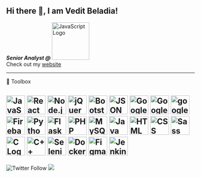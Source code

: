 ## Hi there 👋, I am Vedit Beladia!

**_Senior Analyst @_** <img src="https://cdn.worldvectorlogo.com/logos/ernst-young-building-a-better-working-world.svg" alt="JavaScript Logo" width="100" height="100"/>\
Check out my <a href="https://vedit-beladia.web.app">website</a>

--- 

🧰 Toolbox

<img src="https://cdn.worldvectorlogo.com/logos/logo-javascript.svg" alt="JavaScript Logo" width="50" height="50"/> <img src="https://cdn.worldvectorlogo.com/logos/react-2.svg" alt="React Logo" width="50" height="50"/> <img src="https://cdn.worldvectorlogo.com/logos/nodejs-icon.svg" alt="Node.js Logo" width="50" height="50"/> <img src="https://cdn.worldvectorlogo.com/logos/jquery-2.svg" alt="jQuery Logo" width="50" height="50"/> <img src="https://cdn.worldvectorlogo.com/logos/bootstrap-5-1.svg" alt="Bootstrap Logo" width="50" height="50"/> <img src="https://cdn.worldvectorlogo.com/logos/json.svg" alt="JSON Logo" width="50" height="50"/> <img src="https://cdn.worldvectorlogo.com/logos/google-cloud-1.svg" alt="Google Cloud Logo" width="50" height="50"/> <img src="https://cdn.worldvectorlogo.com/logos/google-bigquery-logo-1.svg" alt="Google BigQuery Logo" width="50" height="50"/> <img src="https://cdn.worldvectorlogo.com/logos/google-analytics-4.svg" alt="google-analytics" width="50" height="50"/> <img src="https://cdn.worldvectorlogo.com/logos/firebase-1.svg" alt="Firebase Logo" width="50" height="50"/> <img src="https://cdn.worldvectorlogo.com/logos/python-5.svg" alt="Python Logo" width="50" height="50"/> <img src="https://cdn.worldvectorlogo.com/logos/flask.svg" alt="Flask Logo" width="50" height="50"/> <img src="https://upload.wikimedia.org/wikipedia/commons/2/27/PHP-logo.svg" alt="PHP Logo" width="50" height="50"/> <img src="https://cdn.worldvectorlogo.com/logos/mysql-3.svg" alt="MySQL Logo" width="50" height="50"/> <img src="https://cdn.worldvectorlogo.com/logos/java-4.svg" alt="Java Logo" width="50" height="50"/> <img src="https://cdn.worldvectorlogo.com/logos/html-1.svg" alt="HTML Logo" width="50" height="50"/> <img src="https://cdn.worldvectorlogo.com/logos/css-3.svg" alt="CSS Logo" width="50" height="50"/> <img src="https://cdn.worldvectorlogo.com/logos/sass-1.svg" alt="Sass Logo" width="50" height="50"/> <img src="https://cdn.worldvectorlogo.com/logos/c-1.svg" alt="C Logo" width="50" height="50"/> <img src="https://cdn.worldvectorlogo.com/logos/c.svg" alt="C++ Logo" width="50" height="50"/> <img src="https://cdn.worldvectorlogo.com/logos/selenium-1.svg" alt="Selenium Logo" width="50" height="50"/> <img src="https://cdn.worldvectorlogo.com/logos/docker-4.svg" alt="Docker Logo" width="50" height="50"/> <img src="https://cdn.worldvectorlogo.com/logos/figma-5.svg" alt="Figma Logo" width="50" height="50"/> <img src="https://cdn.worldvectorlogo.com/logos/jenkins-1.svg" alt="Jenkins Logo" width="50" height="50"/>
---
![Twitter Follow](https://img.shields.io/twitter/follow/Vedit2002?style=social)
[![](https://visitcount.itsvg.in/api?id=v3dit&label=Profile%20Views&icon=2&pretty=false)](https://visitcount.itsvg.in)

<!--
**v3dit/v3dit** is a ✨ _special_ ✨ repository because its `README.md` (this file) appears on your GitHub profile.

Here are some ideas to get you started:

- 🔭 I’m currently working on ...
- 🌱 I’m currently learning ...
- 👯 I’m looking to collaborate on ...
- 🤔 I’m looking for help with ...
- 💬 Ask me about ...
- 📫 How to reach me: ...
- 😄 Pronouns: ...
- ⚡ Fun fact: ...
-->
